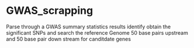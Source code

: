 # GWAS_scrapping
Parse through a GWAS summary statistics results identify obtain the significant SNPs and search the reference Genome 50 base pairs upstream and 50 base pair down stream for canditdate genes
